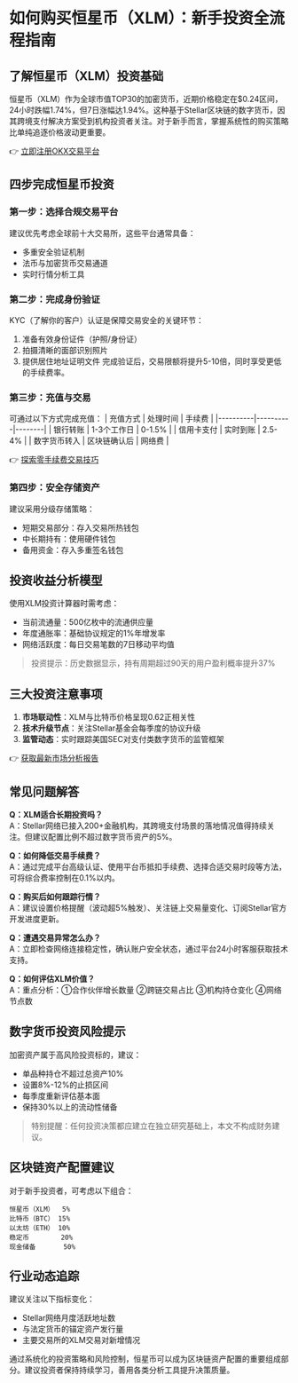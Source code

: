 # 如何购买恒星币（XLM）：新手投资全流程指南

## 了解恒星币（XLM）投资基础
恒星币（XLM）作为全球市值TOP30的加密货币，近期价格稳定在$0.24区间，24小时跌幅1.74%，但7日涨幅达1.94%。这种基于Stellar区块链的数字货币，因其跨境支付解决方案受到机构投资者关注。对于新手而言，掌握系统性的购买策略比单纯追逐价格波动更重要。

👉 [立即注册OKX交易平台](https://bit.ly/okx_welcome)

## 四步完成恒星币投资

### 第一步：选择合规交易平台
建议优先考虑全球前十大交易所，这些平台通常具备：
- 多重安全验证机制
- 法币与加密货币交易通道
- 实时行情分析工具

### 第二步：完成身份验证
KYC（了解你的客户）认证是保障交易安全的关键环节：
1. 准备有效身份证件（护照/身份证）
2. 拍摄清晰的面部识别照片
3. 提供居住地址证明文件
完成验证后，交易限额将提升5-10倍，同时享受更低的手续费率。

### 第三步：充值与交易
可通过以下方式完成充值：
| 充值方式 | 处理时间 | 手续费 |
|----------|----------|--------|
| 银行转账 | 1-3个工作日 | 0-1.5% |
| 信用卡支付 | 实时到账 | 2.5-4% |
| 数字货币转入 | 区块链确认后 | 网络费 |

👉 [探索零手续费交易技巧](https://bit.ly/okx_welcome)

### 第四步：安全存储资产
建议采用分级存储策略：
- 短期交易部分：存入交易所热钱包
- 中长期持有：使用硬件钱包
- 备用资金：存入多重签名钱包

## 投资收益分析模型
使用XLM投资计算器时需考虑：
- 当前流通量：500亿枚中的流通供应量
- 年度通胀率：基础协议规定的1%年增发率
- 网络活跃度：每日交易笔数的7日移动平均值

> 投资提示：历史数据显示，持有周期超过90天的用户盈利概率提升37%

## 三大投资注意事项
1. **市场联动性**：XLM与比特币价格呈现0.62正相关性
2. **技术升级节点**：关注Stellar基金会每季度的协议升级
3. **监管动态**：实时跟踪美国SEC对支付类数字货币的监管框架

👉 [获取最新市场分析报告](https://bit.ly/okx_welcome)

## 常见问题解答

**Q：XLM适合长期投资吗？**  
A：Stellar网络已接入200+金融机构，其跨境支付场景的落地情况值得持续关注。但建议配置比例不超过数字货币资产的5%。

**Q：如何降低交易手续费？**  
A：通过完成平台高级认证、使用平台币抵扣手续费、选择合适交易时段等方法，可将综合费率控制在0.1%以内。

**Q：购买后如何跟踪行情？**  
A：建议设置价格提醒（波动超5%触发）、关注链上交易量变化、订阅Stellar官方开发进度更新。

**Q：遭遇交易异常怎么办？**  
A：立即检查网络连接稳定性，确认账户安全状态，通过平台24小时客服获取技术支持。

**Q：如何评估XLM价值？**  
A：重点分析：①合作伙伴增长数量 ②跨链交易占比 ③机构持仓变化 ④网络节点数

## 数字货币投资风险提示
加密资产属于高风险投资标的，建议：
- 单品种持仓不超过总资产10%
- 设置8%-12%的止损区间
- 每季度重新评估基本面
- 保持30%以上的流动性储备

> 特别提醒：任何投资决策都应建立在独立研究基础上，本文不构成财务建议。

## 区块链资产配置建议
对于新手投资者，可考虑以下组合：
```plaintext
恒星币（XLM）  5%  
比特币（BTC） 15%  
以太坊（ETH） 10%  
稳定币        20%  
现金储备       50%
```

## 行业动态追踪
建议关注以下指标变化：
- Stellar网络月度活跃地址数
- 与法定货币的锚定资产发行量
- 主要交易所的XLM交易对新增情况

通过系统化的投资策略和风险控制，恒星币可以成为区块链资产配置的重要组成部分。建议投资者保持持续学习，善用各类分析工具提升决策质量。